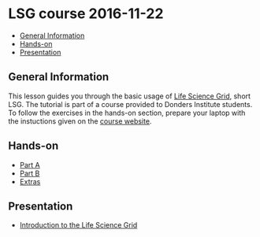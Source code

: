 # LSG course 2016-11-22

* [General Information](#general) <br>
* [Hands-on](#hands-on) <br>
* [Presentation](#presentation)

## <a name="general"></a>General Information 

This lesson guides you through the basic usage of [Life Science Grid](http://doc.grid.surfsara.nl/en/latest/Pages/General/life_science_grid.html), short LSG. The tutorial is part of a course provided to Donders Institute students. To follow the exercises in the hands-on section, prepare your laptop with the instuctions given on the [course website](https://mkuzak.github.io/radboud-21-11-2016/).

## <a name="hands-on"></a> Hands-on

  * [Part A](https://github.com/sara-nl/lsg-course/blob/master/partA.md)
  * [Part B](https://github.com/sara-nl/lsg-course/blob/master/partB.md)
  * [Extras](https://github.com/sara-nl/lsg-course/blob/master/extras.md)

## <a name="presentation"></a> Presentation

* [Introduction to the Life Science Grid](presentation/intro-lsg.pdf)
